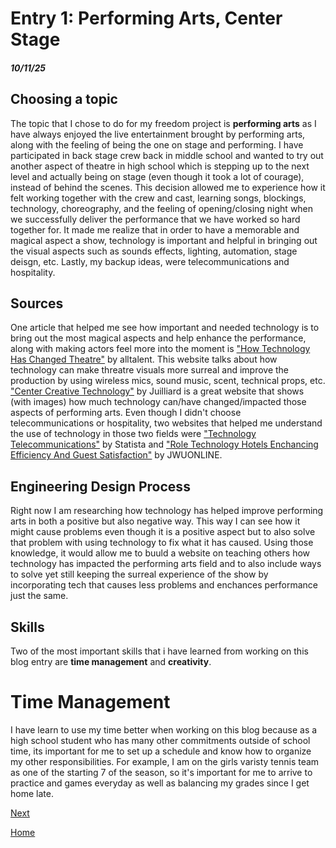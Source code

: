 # Entry 1: Performing Arts, Center Stage
##### 10/11/25

## Choosing a topic

The topic that I chose to do for my freedom project is __performing arts__ as I have always enjoyed the live entertainment brought by performing arts, along with the feeling of being the one on stage and performing. I have participated in back stage crew back in middle school and wanted to try out another aspect of theatre in high school which is stepping up to the next level and actually being on stage (even though it took a lot of courage), instead of behind the scenes. This decision allowed me to experience how it felt working together with the crew and cast, learning songs, blockings, technology, choreography, and the feeling of opening/closing night when we successfully deliver the performance that we have worked so hard together for. It made me realize that in order to have a memorable and magical aspect a show, technology is important and helpful in bringing out the visual aspects such as sounds effects, lighting, automation, stage deisgn, etc. Lastly, my backup ideas, were telecommunications and hospitality.

## Sources

One article that helped me see how important and needed technology is to bring out the most magical aspects and help enhance the performance, along with making actors feel more into the moment is ["How Technology Has Changed Theatre"](https://www.alltalent.com/article/how-technology-has-changed-the-theatre) by alltalent. This website talks about how technology can make threatre visuals more surreal and improve the production by using wireless mics, sound music, scent, technical props, etc. ["Center Creative Technology"](https://www.juilliard.edu/stage-beyond/center-creative-technology) by Juilliard is a great website that shows (with images) how much technology can/have changed/impacted those aspects of performing arts. Even though I didn't choose telecommunications or hospitality, two websites that helped me understand the use of technology in those two fields were ["Technology Telecommunications"](https://www.statista.com/markets/418/technology-telecommunications/?srsltid=AfmBOoo8tP5NQohZwbx9y0QfvupULaCcKdxw-I2l56qTmEzoUmPvNX_o) by Statista and ["Role Technology Hotels Enchancing Efficiency And Guest Satisfaction"](https://online.jwu.edu/blog/role-technology-hotels-enhancing-efficiency-and-guest-satisfaction/) by JWUONLINE.

## Engineering Design Process

Right now I am researching how technology has helped improve performing arts in both a positive but also negative way. This way I can see how it might cause problems even though it is a positive aspect but to also solve that problem with using technology to fix what it has caused. Using those knowledge, it would allow me to buuld a website on teaching others how technology has impacted the performing arts field and to also include ways to solve yet still keeping the surreal experience of the show by incorporating tech that causes less problems and enchances performance just the same.

## Skills

Two of the most important skills that i have learned from working on this blog entry are __time management__ and __creativity__.

# Time Management

I have learn to use my time better when working on this blog because as a high school student who has many other commitments outside of school time, its important for me to set up a schedule and know how to organize my other responsibilities. For example, I am on the girls varisty tennis team as one of the starting 7 of the season, so it's important for me to arrive to practice and games everyday as well as balancing my grades since I get home late. 

[Next](entry02.md)

[Home](../README.md)
